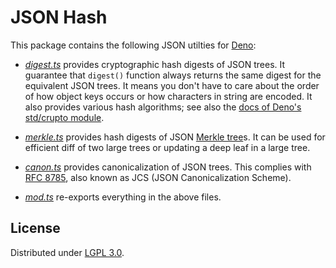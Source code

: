 <!-- deno-fmt-ignore-file -->

JSON Hash
=========

This package contains the following JSON utilties for [Deno]:

 -  [*digest.ts*](./digest.ts) provides cryptographic hash digests of
    JSON trees.  It guarantee that `digest()` function always returns
    the same digest for the equivalent JSON trees.  It means you don't have to
    care about the order of how object keys occurs or how characters in string
    are encoded.  It also provides various hash algorithms; see also the [docs
    of Deno's std/crupto module][std/crypto].

 -  [*merkle.ts*](./merkle.ts) provides hash digests of JSON [Merkle tree]s.
    It can be used for efficient diff of two large trees or updating a deep
    leaf in a large tree.

 -  [*canon.ts*](./canon.ts) provides canonicalization of JSON trees.
    This complies with [RFC 8785], also known as JCS (JSON Canonicalization
    Scheme).

 -  [*mod.ts*](./mod.ts) re-exports everything in the above files.

[Deno]: https://deno.land/
[std/crypto]: https://deno.land/std@0.120.0/crypto#supported-algorithms
[Merkle tree]: https://en.wikipedia.org/wiki/Merkle_tree
[RFC 8785]: https://tools.ietf.org/html/rfc8785


License
-------

Distributed under [LGPL 3.0].

[LGPL 3.0]: https://www.gnu.org/licenses/lgpl-3.0.html